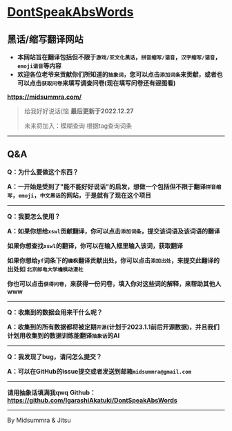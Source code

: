 # [DontSpeakAbsWords](https://midsummra.com/)

## **黑话/缩写翻译网站**

* **本网站旨在翻译包括但不限于`游戏/亚文化黑话`，`拼音缩写/谐音`，`汉字缩写/谐音`，`emoji谐音`等内容**
* **欢迎各位老爷来贡献你们所知道的`抽象词`，您可以点击`添加词条`来贡献，或者也可以点击`获取问卷`来填写调查问卷(现在填写问卷还有~~涩~~图看)**

**https://midsummra.com/**

> 给我好好说话(恼
> **最后更新于2022.12.27**
>
> 未来将加入：模糊查询 根据tag查询词条

---

## Q&A

**Q：为什么要做这个东西？**

**A：一开始是受到了"能不能好好说话"的启发，想做一个包括但不限于翻译`拼音缩写`，`emoji`，`中文黑话`的网站，于是就有了现在这个项目**

---

**Q：我要怎么使用？**

**A：如果你想给`xswl`贡献翻译，你可以点击`添加词条`，提交该词语及该词语的翻译**

​	**如果你想查找`xswl`的翻译，你可以在输入框里输入该词，获取翻译**

​	**如果你想给`yf`词条下的`檐枫`翻译贡献出处，你可以点击`添加出处`，来提交此翻译的出处如 `北京邮电大学檐枫动漫社`**

​	**你也可以点击`获得问卷`，来获得一份问卷，填入你对这些词的解释，来帮助其他人www**

---

**Q：收集到的数据会用来干什么呢？**

**A：收集到的所有数据都将被定期`开源`(计划于2023.1.1前后开源数据)，并且我们计划用收集到的数据训练能翻译`抽象话`的AI**

---

**Q：我发现了bug，请问怎么提交？**

**A：可以在GitHub的issue提交或者发送到邮箱`midsummra@gmail.com`**

---

**请用抽象话填满我qwq**
**Github：https://github.com/IgarashiAkatuki/DontSpeakAbsWords**

---
By Midsummra & Jitsu
